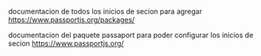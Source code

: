 documentacion de todos los inicios de secion para agregar 
https://www.passportjs.org/packages/

documentacion del paquete passaport para poder configurar los inicios de secion 
https://www.passportjs.org/